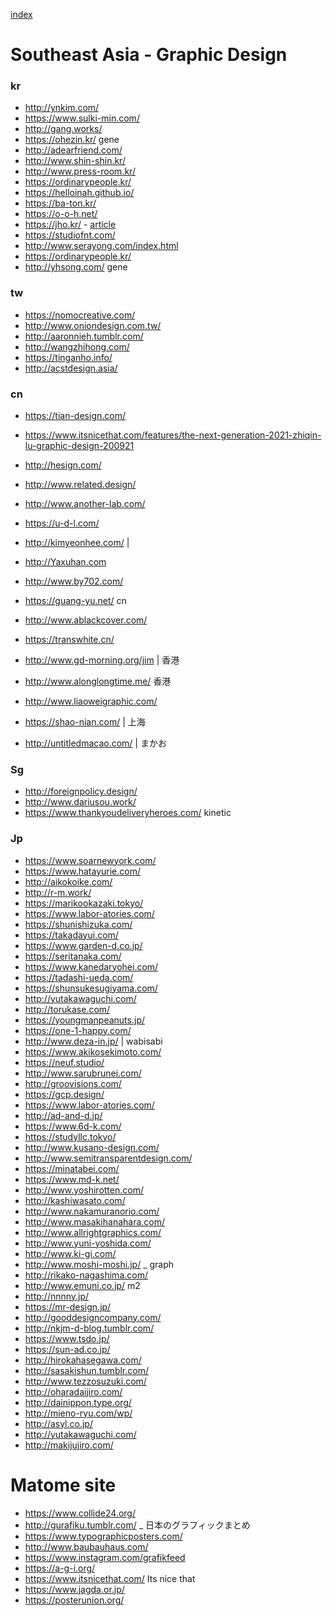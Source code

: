 
[index](https://github.com/kitasenjudesign/bookmarks/blob/master/README.md)



# Southeast Asia - Graphic Design

### kr

* http://ynkim.com/
* https://www.sulki-min.com/
* http://gang.works/
* https://ohezin.kr/ gene
* http://adearfriend.com/
* http://www.shin-shin.kr/
* http://www.press-room.kr/
* https://ordinarypeople.kr/
* https://helloinah.github.io/
* https://ba-ton.kr/
* https://o-o-h.net/
* https://jho.kr/ - [article](https://www.itsnicethat.com/articles/jaeho-shin-polyhedric-sculptures-typojianchi-graphic-design-040220)
* https://studiofnt.com/
* http://www.serayong.com/index.html
* https://ordinarypeople.kr/
* http://yhsong.com/ gene


### tw
* https://nomocreative.com/
* http://www.oniondesign.com.tw/
* http://aaronnieh.tumblr.com/
* http://wangzhihong.com/
* https://tinganho.info/
* http://acstdesign.asia/

### cn

* https://tian-design.com/
* https://www.itsnicethat.com/features/the-next-generation-2021-zhiqin-lu-graphic-design-200921
* http://hesign.com/
* http://www.related.design/
* http://www.another-lab.com/
* https://u-d-l.com/
* http://kimyeonhee.com/ | 
* http://Yaxuhan.com
* http://www.by702.com/
* https://guang-yu.net/ cn
* http://www.ablackcover.com/
* https://transwhite.cn/
* http://www.gd-morning.org/jim | 香港
* http://www.alonglongtime.me/ 香港

* http://www.liaoweigraphic.com/
* https://shao-nian.com/ | 上海
* http://untitledmacao.com/ | まかお


### Sg
* http://foreignpolicy.design/
* http://www.dariusou.work/
* https://www.thankyoudeliveryheroes.com/ kinetic

### Jp
* https://www.soarnewyork.com/
* https://www.hatayurie.com/
* http://aikokoike.com/
* http://r-m.work/
* https://marikookazaki.tokyo/
* https://www.labor-atories.com/
* https://shunishizuka.com/
* https://takadayui.com/
* https://www.garden-d.co.jp/
* https://seritanaka.com/
* https://www.kanedaryohei.com/
* https://tadashi-ueda.com/
* https://shunsukesugiyama.com/
* http://yutakawaguchi.com/
* http://torukase.com/
* https://youngmanpeanuts.jp/
* https://one-1-happy.com/
* http://www.deza-in.jp/ | wabisabi
* https://www.akikosekimoto.com/
* https://neuf.studio/
* http://www.sarubrunei.com/
* http://groovisions.com/
* https://gcp.design/
* https://www.labor-atories.com/
* http://ad-and-d.jp/
* https://www.6d-k.com/
* https://studyllc.tokyo/
* http://www.kusano-design.com/
* http://www.semitransparentdesign.com/
* https://minatabei.com/
* https://www.md-k.net/
* http://www.yoshirotten.com/ 
* http://kashiwasato.com/
* http://www.nakamuranorio.com/ 
* http://www.masakihanahara.com/
* http://www.allrightgraphics.com/
* http://www.yuni-yoshida.com/
* http://www.ki-gi.com/
* http://www.moshi-moshi.jp/ _ graph
* http://rikako-nagashima.com/
* http://www.emuni.co.jp/ m2
* http://nnnny.jp/ 
* https://mr-design.jp/
* http://gooddesigncompany.com/
* http://nkjm-d-blog.tumblr.com/
* https://www.tsdo.jp/
* https://sun-ad.co.jp/
* http://hirokahasegawa.com/
* http://sasakishun.tumblr.com/
* http://www.tezzosuzuki.com/
* http://oharadaijiro.com/
* http://dainippon.type.org/ 
* http://mieno-ryu.com/wp/
* http://asyl.co.jp/
* http://yutakawaguchi.com/
* http://makijujiro.com/

# Matome site

* https://www.collide24.org/
* http://gurafiku.tumblr.com/ _ 日本のグラフィックまとめ
* https://www.typographicposters.com/ 
* http://www.baubauhaus.com/
* https://www.instagram.com/grafikfeed
* https://a-g-i.org/
* https://www.itsnicethat.com/ Its nice that
* https://www.jagda.or.jp/
* https://posterunion.org/

